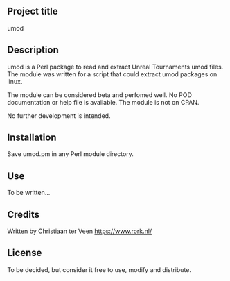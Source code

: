 ## Project title

umod

## Description

umod is a Perl package to read and extract Unreal Tournaments umod files. The module was written for a script that could extract umod packages on linux.

The module can be considered beta and perfomed well. No POD documentation or help file is available. The module is not on CPAN.

No further development is intended.

## Installation

Save umod.pm in any Perl module directory.

## Use

To be written...

## Credits

Written by Christiaan ter Veen <https://www.rork.nl/>

## License

To be decided, but consider it free to use, modify and distribute.
